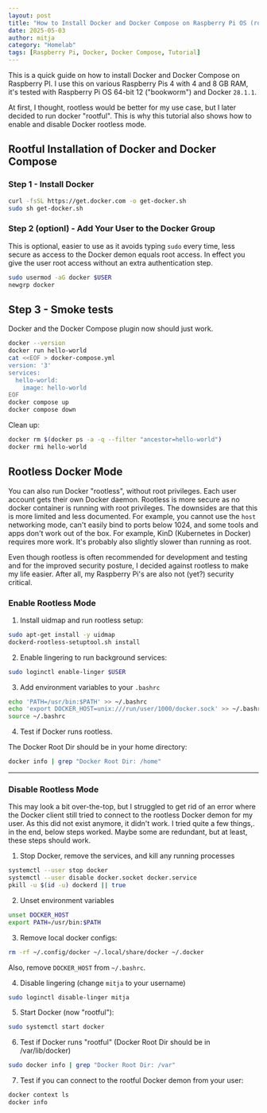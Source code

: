 ```yaml
---
layout: post
title: "How to Install Docker and Docker Compose on Raspberry Pi OS (rootful and rootless)"
date: 2025-05-03
author: mitja
category: "Homelab"
tags: [Raspberry Pi, Docker, Docker Compose, Tutorial]
---
```


This is a quick guide on how to install Docker and Docker Compose on Raspberry PI. I use this on various Raspberry Pis 4 with 4 and 8 GB RAM, it's tested with Raspberry Pi OS 64-bit 12 ("bookworm") and Docker `28.1.1`. 

At first, I thought, rootless would be better for my use case, but I later decided to run docker "rootful". This is why this tutorial also shows how to enable and disable Docker rootless mode.

## Rootful Installation of Docker and Docker Compose

### Step 1 - Install Docker

```bash
curl -fsSL https://get.docker.com -o get-docker.sh
sudo sh get-docker.sh
```

### Step 2 (optionl) - Add Your User to the Docker Group

This is optional, easier to use as it avoids typing `sudo` every time, less secure as access to the Docker demon equals root access. In effect you give the user root access without an extra authentication step. 

```bash
sudo usermod -aG docker $USER
newgrp docker
```

## Step 3 - Smoke tests

Docker and the Docker Compose plugin now should just work.

```bash
docker --version
docker run hello-world
cat <<EOF > docker-compose.yml
version: '3'
services:
  hello-world:
    image: hello-world
EOF
docker compose up
docker compose down
```

Clean up:

```bash
docker rm $(docker ps -a -q --filter "ancestor=hello-world")
docker rmi hello-world
```

## Rootless Docker Mode

You can also run Docker "rootless", without root privileges. Each user account gets their own Docker daemon. Rootless is more secure as no docker container is running with root privileges. The downsides are that this is more limited and less documented. For example, you cannot use the `host` networking mode, can't easily bind to ports below 1024, and some tools and apps don't work out of the box. For example, KinD (Kubernetes in Docker) requires more work. It's probably also slightly slower than running as root.

Even though rootless is often recommended for development and testing and for the improved security posture, I decided against rootless to make my life easier. After all, my Raspberry Pi's are also not (yet?) security critical.

### Enable Rootless Mode

1. Install uidmap and run rootless setup:

```bash
sudo apt-get install -y uidmap
dockerd-rootless-setuptool.sh install
```

2. Enable lingering to run background services:

```bash
sudo loginctl enable-linger $USER
```

3. Add environment variables to your `.bashrc`

```bash
echo 'PATH=/usr/bin:$PATH' >> ~/.bashrc
echo 'export DOCKER_HOST=unix:///run/user/1000/docker.sock' >> ~/.bashrc
source ~/.bashrc
```

4. Test if Docker runs rootless.

The Docker Root Dir should be in your home directory:

```bash
docker info | grep "Docker Root Dir: /home"
```

---

### Disable Rootless Mode

This may look a bit over-the-top, but I struggled to get rid of an error where the Docker client still tried to connect to the rootless Docker demon for my user. As this did not exist anymore, it didn't work. I tried quite a few things,. in the end, below steps worked. Maybe some are redundant, but at least, these steps should work.

1. Stop Docker, remove the services, and kill any running processes

```bash
systemctl --user stop docker
systemctl --user disable docker.socket docker.service
pkill -u $(id -u) dockerd || true
```

2. Unset environment variables

```bash
unset DOCKER_HOST
export PATH=/usr/bin:$PATH
```

3. Remove local docker configs:

```bash
rm -rf ~/.config/docker ~/.local/share/docker ~/.docker
```

Also, remove `DOCKER_HOST` from `~/.bashrc`.

4. Disable lingering (change `mitja` to your username)

```bash
sudo loginctl disable-linger mitja
```

5. Start Docker (now "rootful"):

```bash
sudo systemctl start docker
```

6. Test if Docker runs "rootful" (Docker Root Dir should be in /var/lib/docker)

```bash
sudo docker info | grep "Docker Root Dir: /var"
```

7. Test if you can connect to the rootful Docker demon from your user:

```bash
docker context ls
docker info
```
